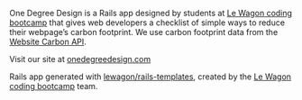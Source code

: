 One Degree Design is a Rails app designed by students at [Le Wagon coding bootcamp](https://www.lewagon.com) that gives web developers a checklist of simple ways to reduce their webpage’s carbon footprint. We use carbon footprint data from the [Website Carbon API](api.websitecarbon.com).

Visit our site at [onedegreedesign.com](onedegreedesign.com)

Rails app generated with [lewagon/rails-templates](https://github.com/lewagon/rails-templates), created by the [Le Wagon coding bootcamp](https://www.lewagon.com) team.
